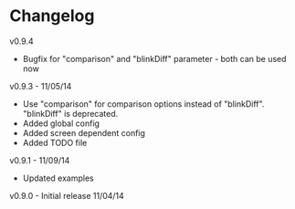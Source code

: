 Changelog
=========

v0.9.4
* Bugfix for "comparison" and "blinkDiff" parameter - both can be used now

v0.9.3 - 11/05/14
* Use "comparison" for comparison options instead of "blinkDiff". "blinkDiff" is deprecated.
* Added global config
* Added screen dependent config
* Added TODO file

v0.9.1 - 11/09/14
* Updated examples

v0.9.0 - Initial release 11/04/14
